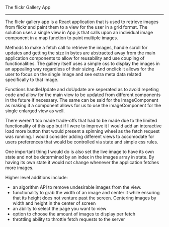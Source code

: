The flickr Gallery App
______________________


The flickr gallery app is a React application that is used to retrieve images from flickr and paint them to a view for the user in a grid format. The solution uses a single view in App js that calls upon an individual image component in a map function to paint multiple images. 

Methods to make a fetch call to retrieve the images, handle scroll for updates and getting the size in bytes are abstracted away from the main application components to allow for reusability and use coupling of functionalities. The gallery itself uses a simple css to display the images in an appealing way regardless of their sizing. And onclick it allows for the user to focus on the single image and see extra meta data related specifically to that image.

Functions handleUpdate and doUpdate are seperated as to avoid repeting code and allow for the main view to be updated from different components in the future if necessary. The same can be said for the ImageComponent as making it a component allows for us to use the imageComponent for the single enlarged view as well.

There weren't too made trade-offs that had to be made due to the limited functionality of this app but if I were to improve it I would add an interactive load more button that would present a spinning wheel as the fetch request was running. I would consider adding different views to accomodate for users preferences that would be controlled via state and simple css rules. 

One important thing I would do is also set the live image to have its own state and not be determined by an index in the images array in state. By having its own state it would not change whenever the application fetches more images.

Higher level additions include:
- an algorithm API to remove undesirable images from the view.
- functionality to grab the width of an image and center it while ensuring that its height does not venture past the screen. Centering images by width and height in the center of screen
- an ability to select the page you want to view
- option to choose the amount of images to display per fetch
- throttling ability to throttle fetch requests to the server

